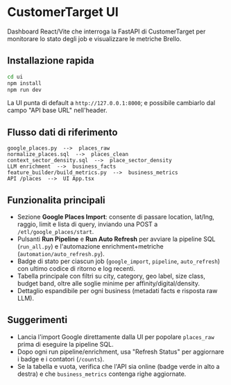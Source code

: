 # CustomerTarget UI

Dashboard React/Vite che interroga la FastAPI di CustomerTarget per monitorare lo stato degli job e visualizzare le metriche Brello.

## Installazione rapida
```bash
cd ui
npm install
npm run dev
```
La UI punta di default a `http://127.0.0.1:8000`; e possibile cambiarlo dal campo "API base URL" nell'header.

## Flusso dati di riferimento
```
google_places.py  -->  places_raw
normalize_places.sql  -->  places_clean
context_sector_density.sql  -->  place_sector_density
LLM enrichment  -->  business_facts
feature_builder/build_metrics.py  -->  business_metrics
API /places  -->  UI App.tsx
```

## Funzionalita principali
- Sezione **Google Places Import**: consente di passare location, lat/lng, raggio, limit e lista di query, inviando una POST a `/etl/google_places/start`.
- Pulsanti **Run Pipeline** e **Run Auto Refresh** per avviare la pipeline SQL (`run_all.py`) e l'automazione enrichment+metriche (`automation/auto_refresh.py`).
- Badge di stato per ciascun job (`google_import`, `pipeline`, `auto_refresh`) con ultimo codice di ritorno e log recenti.
- Tabella principale con filtri su city, category, geo label, size class, budget band, oltre alle soglie minime per affinity/digital/density.
- Dettaglio espandibile per ogni business (metadati facts e risposta raw LLM).

## Suggerimenti
- Lancia l'import Google direttamente dalla UI per popolare `places_raw` prima di eseguire la pipeline SQL.
- Dopo ogni run pipeline/enrichment, usa "Refresh Status" per aggiornare i badge e i contatori (`/counts`).
- Se la tabella e vuota, verifica che l'API sia online (badge verde in alto a destra) e che `business_metrics` contenga righe aggiornate.
